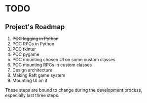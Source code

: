 # TODO
## Project's Roadmap

1. ~~POC logging in Python~~
2. POC RPCs in Python
3. POC tkinter
4. POC pygame
5. POC mounting chosen UI on some custom classes
6. POC mounting RPCs in custom classes
7. Design architecture 
8. Making Raft game system 
9. Mounting UI on it 

These steps are bound to change during the development process, especially last three steps.
